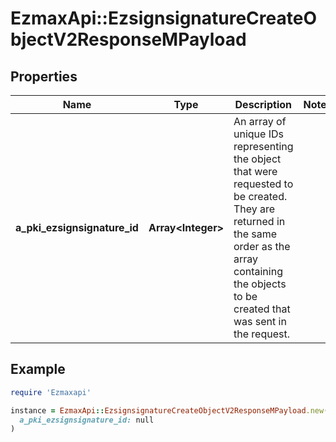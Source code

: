 # EzmaxApi::EzsignsignatureCreateObjectV2ResponseMPayload

## Properties

| Name | Type | Description | Notes |
| ---- | ---- | ----------- | ----- |
| **a_pki_ezsignsignature_id** | **Array&lt;Integer&gt;** | An array of unique IDs representing the object that were requested to be created.  They are returned in the same order as the array containing the objects to be created that was sent in the request. |  |

## Example

```ruby
require 'Ezmaxapi'

instance = EzmaxApi::EzsignsignatureCreateObjectV2ResponseMPayload.new(
  a_pki_ezsignsignature_id: null
)
```

